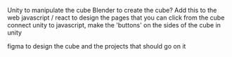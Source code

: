 Unity to manipulate the cube
Blender to create the cube?
Add this to the web
javascript / react to design the pages that you can click from the cube
connect unity to javascript, make the 'buttons' on the sides of the cube in unity

figma to design the cube and the projects that should go on it